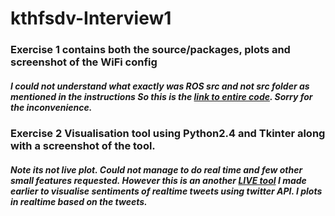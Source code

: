 # kthfsdv-Interview1

### Exercise 1 contains both the source/packages, plots and screenshot of the WiFi config

##### I could not understand what exactly was ROS src and not src folder as mentioned in the instructions So this is the [link to entire code](https://github.com/bsridatta/kthfsdv). Sorry for the inconvenience.


### Exercise 2  Visualisation tool using Python2.4 and Tkinter along with a screenshot of the tool. 
##### Note its not live plot. Could not manage to do real time and few other small features requested. However this is an another [LIVE tool](https://github.com/bsridatta/twittericon) I made earlier to visualise sentiments of realtime tweets using twitter API. I plots in realtime based on the tweets.
